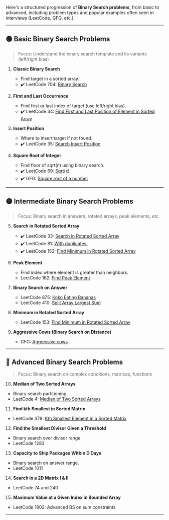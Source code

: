 Here's a structured progression of **Binary Search problems**, from basic to advanced, including problem types and popular examples often seen in interviews (LeetCode, GFG, etc.).

---

## 🟢 Basic Binary Search Problems

> Focus: Understand the binary search template and its variants (left/right bias)

1. **Classic Binary Search**

   * Find target in a sorted array.
   * ✔️ LeetCode 704: [Binary Search](https://leetcode.com/problems/binary-search/)

2. **First and Last Occurrence**

   * Find first or last index of target (use left/right bias).
   * ✔️ LeetCode 34: [Find First and Last Position of Element in Sorted Array](https://leetcode.com/problems/find-first-and-last-position-of-element-in-sorted-array/)

3. **Insert Position**

   * Where to insert target if not found.
   * ✔️ LeetCode 35: [Search Insert Position](https://leetcode.com/problems/search-insert-position/)

4. **Square Root of Integer**

   * Find floor of sqrt(n) using binary search.
   * ✔️ LeetCode 69: [Sqrt(x)](https://leetcode.com/problems/sqrtx/)
   * ✔️ GFG: [Square root of a number](https://www.geeksforgeeks.org/square-root-of-an-integer/)

---

## 🟡 Intermediate Binary Search Problems

> Focus: Binary search in answers, rotated arrays, peak elements, etc.

5. **Search in Rotated Sorted Array**

   * ✔️ LeetCode 33: [Search in Rotated Sorted Array](https://leetcode.com/problems/search-in-rotated-sorted-array/)
   * ✔️ LeetCode 81: [With duplicates: ](https://leetcode.com/problems/search-in-rotated-sorted-array-ii/)
   * ✔️ LeetCode 153: [Find Minimum in Rotated Sorted Array](https://leetcode.com/problems/find-minimum-in-rotated-sorted-array/)


6. **Peak Element**

   * Find index where element is greater than neighbors.
   * LeetCode 162: [Find Peak Element](https://leetcode.com/problems/find-peak-element/)

7. **Binary Search on Answer**

   * LeetCode 875: [Koko Eating Bananas](https://leetcode.com/problems/koko-eating-bananas/)
   * LeetCode 410: [Split Array Largest Sum](https://leetcode.com/problems/split-array-largest-sum/)

8. **Minimum in Rotated Sorted Array**

   * LeetCode 153: [Find Minimum in Rotated Sorted Array](https://leetcode.com/problems/find-minimum-in-rotated-sorted-array/)

9. **Aggressive Cows (Binary Search on Distance)**

   * GFG: [Aggressive cows](https://www.geeksforgeeks.org/aggressive-cows-dynamic-programming-approach/)

---

## 🔴 Advanced Binary Search Problems

> Focus: Binary search on complex conditions, matrices, functions

10. **Median of Two Sorted Arrays**

* Binary search partitioning.
* LeetCode 4: [Median of Two Sorted Arrays](https://leetcode.com/problems/median-of-two-sorted-arrays/)

11. **Find kth Smallest in Sorted Matrix**

* LeetCode 378: [Kth Smallest Element in a Sorted Matrix](https://leetcode.com/problems/kth-smallest-element-in-a-sorted-matrix/)

12. **Find the Smallest Divisor Given a Threshold**

* Binary search over divisor range.
* LeetCode 1283

13. **Capacity to Ship Packages Within D Days**

* Binary search on answer range.
* LeetCode 1011

14. **Search in a 2D Matrix I & II**

* LeetCode 74 and 240

15. **Maximum Value at a Given Index in Bounded Array**

* LeetCode 1802: Advanced BS on sum constraints

---
